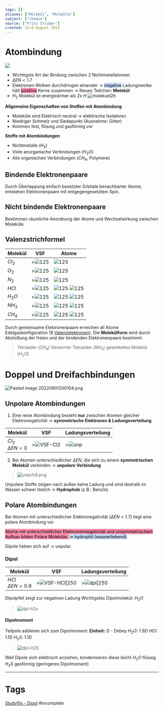 ```yaml
---
tags: []
aliases: ["Molekül", "Moleküle"]
subject: ["chemie"]
source: ["Fritz Struber"]
created: 23rd August 2022
---
```


# Atombindung
![](assets/Atom-bnd.png)
- Wichtigste Art der Bindung zwischen 2 Nichtmetallatomen
- $\Delta EN < 1.7$
- Elektronen-Wolken durchdringen einander $\rightarrow$ <mark style="background: #ADCCFFA6;">negative</mark> Ladungswolke hält <mark style="background: #FF5582A6;">positive</mark> Kerne zusammen $\rightarrow$ Neues Teilchen: **Molekül**
- $H_{2}$ Molekül ist energieärmer als 2x $H$
![molekuel2h](assets/molekuel2h.png)

**Allgemeine Eigenschaften von Stoffen mit Atombindung**
- Moleküle sind Elektrisch neutral $\rightarrow$ elektrische Isolatoren
- Niedriger Schmelz und Siedepunkt (Ausnahme: Gitter)
- Kommen fest, flüssig und gasförmig vor

**Stoffe mit Atombindungen**
- Nichtmetalle ($H_{2}$)
- Viele anorganische Verbindungen ($H_{2}O$)
- Alle organischen Verbindungen ($CH_{4}$, Polymere)

## Bindende Elektronenpaare

Durch Überlappung einfach besetzter Orbitale benachbarter Atome, entstehen Elektronenpaare mit entgegengesetztem Spin.

## Nicht bindende Elektronenpaare

Bestimmen räumliche Anordnung der Atome und Wechselwirkung zwischen Moleküle.

## Valenzstrichformel

| Molekül  | VSF                    | Atome                                                                               |
| -------- | ---------------------- | ----------------------------------------------------------------------------------- |
| $Cl_{2}$ | >![125](assets/VSF-Cl2.png) | ![125](assets/Cl.png)                                           |
| $O_{2}$  | >![125](assets/VSF-O2.png)  | ![125](assets/O.png)                                           |
| $N_{2}$  | >![125](assets/VSF-N2.png)  | ![125](assets/N.png)                                           |
| $HCl$    | >![125](assets/VSF-HCl.png) | ![125](assets/H.png) ![125](assets/Cl.png) |
| $H_{2}O$ | >![125](assets/VSF-H2O.png) | ![125](assets/H.png) ![125](assets/O.png)                                                                                     |
| $NH_{3}$ | >![125](assets/VSF-NH3.png) | ![125](assets/N.png) ![125](assets/H.png)                                                                                    |
| $CH_{4}$ | >![125](assets/VSF-CH4.png) | ![125](assets/C.png) ![125](assets/H.png)                                                                                   |

Durch gemeinsame Elektronenpaare erreichen all Atome Edelgaskonfiguration (8 [Valenzelektronen](Valenzelektronen.md)).
Die **Molekülform** wird durch Abstoßung der freien und der bindenden Elektronenpaare bestimmt:
> Tetraeder ($CH_{4}$)
> Verzerrter Tetraeder ($NH_{3}$)
> gewinkeltes Molekül ($H_{2}O$)


# Doppel und Dreifachbindungen

![Pasted image 20220901200104.png](assets/Pasted%20image%2020220901200104.png)

## Unpolare Atombindungen
1. Eine reine Atombindung besteht **nur** zwischen Atomen gleicher Elektronegativität $\rightarrow$ **symmetrische Elektronen & Ladungsverteilung**

| Molekül                   | VSF                             | Ladungsverteilung       |
| ------------------------- | ------------------------------- | ----------------------- |
| $Cl_2$ <br> $\Delta EN=0$ | >![VSF-Cl2](assets/VSF-Cl2.png) | >![unp](assets/unp.png) | 

2. Bei Atomen unterschiedlicher $\Delta EN$, die sich zu einem **symmetrischen Molekül** verbinden $\rightarrow$ **unpolare Verbindung**
>![unpch4.png](assets/unpch4.png)

Unpolare Stoffe zeigen nach außen keine Ladung und sind deshalb im Wasser schwer löslich $\rightarrow$ **Hydrophob** (z.B.: Benzin).

## Polare Atombindungen
Bei Atomen mit unterschiedlicher Elektronegativität ($\Delta EN < 1.7$) liegt eine polare Atombindung vor.

<mark style="background: #FF5582A6;">Atome mit unterschiedlicher Elektronennegativität und unsymmetrischem Aufbau bilden Polare Moleküle. 	 </mark> 
<mark style="background: #ADCCFFA6;">$\rightarrow$ hydrophil (wasserliebend) </mark> 

Dipole heben sich auf $\rightarrow$ unpolar. 

### Dipol

| Molekül                    | VSF                    | Ladungsverteilung  |
| -------------------------- | ---------------------- | ------------------ |
| $HCl$ <br> $\Delta EN=0.9$ | >![VSF-HCl\|250](assets/VSF-HCl.png) | >![dpl\|250](assets/dpl.png) |

Dipolpfeil zeigt zur negativen Ladung
Wichtigstes Dipolmolekül: $H_{2}O$
>![dpl-h2o](assets/dpl-h2o.png)

#### Dipolmoment
Teilpole addieren sich zum Dipolmoment:
**Einheit:** D - Debey
$H_{2}O$: $1.9D$
$HCl$: $1.1D$
$H_{2}S$: $1.1D$

>![dpl-H2S](assets/dpl-H2S.png)

Weil Dipole sich elektrisch anziehen, kondensieren diese leicht
$H_{2}O$ flüssig 
$H_{2}S$ gasförmig (geringeres Dipolmoment)

 

---
# Tags
[Studyflix - Dipol](https://studyflix.de/chemie/dipol-2390)
#incomplete 